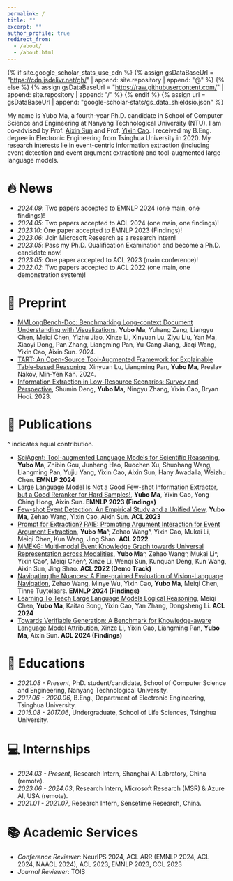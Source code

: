 ```yaml
---
permalink: /
title: ""
excerpt: ""
author_profile: true
redirect_from: 
  - /about/
  - /about.html
---
```


{% if site.google_scholar_stats_use_cdn %}
{% assign gsDataBaseUrl = "https://cdn.jsdelivr.net/gh/" | append: site.repository | append: "@" %}
{% else %}
{% assign gsDataBaseUrl = "https://raw.githubusercontent.com/" | append: site.repository | append: "/" %}
{% endif %}
{% assign url = gsDataBaseUrl | append: "google-scholar-stats/gs_data_shieldsio.json" %}

<span class='anchor' id='about-me'></span>

My name is Yubo Ma, a fourth-year Ph.D. candidate in School of Computer Science and Engineering at Nanyang Technological University (NTU). I am co-advised by Prof. [Aixin Sun](https://personal.ntu.edu.sg/axsun/) and Prof. [Yixin Cao](https://sites.google.com/view/yixin-homepage). I received my B.Eng. degree in Electronic Engineering from Tsinghua University in 2020. My research interests lie in event-centric information extraction (including event detection and event argument extraction) and tool-augmented large language models.


# 🔥 News
- *2024.09*: Two papers accepted to EMNLP 2024 (one main, one findings)!
- *2024.05*: Two papers accepted to ACL 2024 (one main, one findings)!
- *2023.10*: One paper accepted to EMNLP 2023 (Findings)!
- *2023.06*: Join Microsoft Research as a research intern!
- *2023.05*: Pass my Ph.D. Qualification Examination and become a Ph.D. candidate now!
- *2023.05*: One paper accepted to ACL 2023 (main conference)!  
- *2022.02*: Two papers accepted to ACL 2022 (one main, one demonstration system)!


# 📒 Preprint
- [MMLongBench-Doc: Benchmarking Long-context Document Understanding with Visualizations](https://arxiv.org/abs/2407.01523), **Yubo Ma**, Yuhang Zang, Liangyu Chen, Meiqi Chen, Yizhu Jiao, Xinze Li, Xinyuan Lu, Ziyu Liu, Yan Ma, Xiaoyi Dong, Pan Zhang, Liangming Pan, Yu-Gang Jiang, Jiaqi Wang, Yixin Cao, Aixin Sun. 2024.
- [TART: An Open-Source Tool-Augmented Framework for Explainable Table-based Reasoning](https://arxiv.org/abs/2409.11724), Xinyuan Lu, Liangming Pan, **Yubo Ma**, Preslav Nakov, Min-Yen Kan. 2024.
- [Information Extraction in Low-Resource Scenarios: Survey and Perspective](https://arxiv.org/abs/2202.08063), Shumin Deng, **Yubo Ma**, Ningyu Zhang, Yixin Cao, Bryan Hooi. 2023.


# 📝 Publications
^ indicates equal contribution.
- [SciAgent: Tool-augmented Language Models for Scientific Reasoning](https://arxiv.org/abs/2402.11451), **Yubo Ma**, Zhibin Gou, Junheng Hao, Ruochen Xu, Shuohang Wang, Liangming Pan, Yujiu Yang, Yixin Cao, Aixin Sun, Hany Awadalla, Weizhu Chen. **EMNLP 2024**
- [Large Language Model Is Not a Good Few-shot Information Extractor, but a Good Reranker for Hard Samples!](https://arxiv.org/abs/2303.08559), **Yubo Ma**, Yixin Cao, Yong Ching Hong, Aixin Sun. **EMNLP 2023 (Findings)**
- [Few-shot Event Detection: An Empirical Study and a Unified View](https://aclanthology.org/2023.acl-long.628/), **Yubo Ma**, Zehao Wang, Yixin Cao, Aixin Sun. **ACL 2023**
- [Prompt for Extraction? PAIE: Prompting Argument Interaction for Event Argument Extraction](https://aclanthology.org/2022.acl-long.466/), **Yubo Ma**^, Zehao Wang^, Yixin Cao, Mukai Li, Meiqi Chen, Kun Wang, Jing Shao. **ACL 2022**
- [MMEKG: Multi-modal Event Knowledge Graph towards Universal Representation across Modalities](https://aclanthology.org/2022.acl-demo.23/), **Yubo Ma**^, Zehao Wang^, Mukai Li^, Yixin Cao^, Meiqi Chen^, Xinze Li, Wenqi Sun, Kunquan Deng, Kun Wang, Aixin Sun, Jing Shao. **ACL 2022 (Demo Track)**
- [Navigating the Nuances: A Fine-grained Evaluation of Vision-Language Navigation](), Zehao Wang, Minye Wu, Yixin Cao, **Yubo Ma**, Meiqi Chen, Tinne Tuytelaars. **EMNLP 2024 (Findings)**
- [Learning To Teach Large Language Models Logical Reasoning](https://arxiv.org/abs/2310.09158), Meiqi Chen, **Yubo Ma**, Kaitao Song, Yixin Cao, Yan Zhang, Dongsheng Li.  **ACL 2024**
- [Towards Verifiable Generation: A Benchmark for Knowledge-aware Language Model Attribution](https://arxiv.org/abs/2310.05634), Xinze Li, Yixin Cao, Liangming Pan, **Yubo Ma**, Aixin Sun. **ACL 2024 (Findings)**


# 📖 Educations
- *2021.08 - Present*, PhD. student/candidate, School of Computer Science and Engineering, Nanyang Technological University. 
- *2017.06 - 2020.06*, B.Eng., Department of Electronic Engineering, Tsinghua University.
- *2015.08 - 2017.06*, Undergraduate, School of Life Sciences, Tsinghua University.


# 💻 Internships
- *2024.03 - Present*, Research Intern, Shanghai AI Labratory, China (remote).
- *2023.06 - 2024.03*, Research Intern, Microsoft Research (MSR) & Azure AI, USA (remote).
- *2021.01 - 2021.07*, Research Intern, Sensetime Research, China.


# 📚 Academic Services
- *Conference Reviewer*: NeurIPS 2024, ACL ARR (EMNLP 2024, ACL 2024, NAACL 2024), ACL 2023, EMNLP 2023, CCL 2023
- *Journal Reviewer*: TOIS